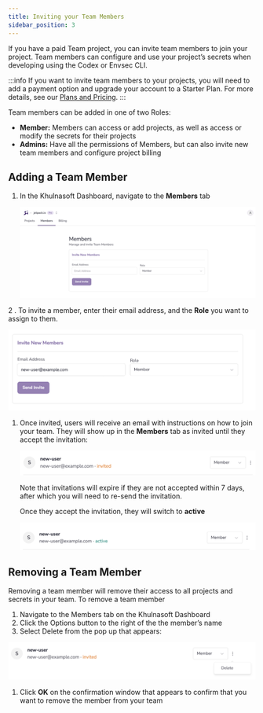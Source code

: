 ```yaml
---
title: Inviting your Team Members
sidebar_position: 3
---
```


If you have a paid Team project, you can invite team members to join your project. Team members can configure and use your project’s secrets when developing using the Codex or Envsec CLI.

:::info
If you want to invite team members to your projects, you will need to add a payment option and upgrade your account to a Starter Plan. For more details, see our [Plans and Pricing](https://www.khulnasoft/cloud/pricing).
:::

Team members can be added in one of two Roles:

- **Member:** Members can access or add projects, as well as access or modify the secrets for their projects
- **Admins:** Have all the permissions of Members, but can also invite new team members and configure project billing

## Adding a Team Member

1. In the Khulnasoft Dashboard, navigate to the **Members** tab

   ![Members Tab](../../../static/img/members_tab.png)

2 . To invite a member, enter their email address, and the **Role** you want to assign to them.

![Inviting a Member](../../../static/img/inviting_member.png)

1. Once invited, users will receive an email with instructions on how to join your team. They will show up in the **Members** tab as invited until they accept the invitation:

   ![Invited Member](../../../static/img/invited_member.png)

   Note that invitations will expire if they are not accepted within 7 days, after which you will need to re-send the invitation.

   Once they accept the invitation, they will switch to **active**

   ![Active Member](../../../static/img/active_member.png)

## Removing a Team Member

Removing a team member will remove their access to all projects and secrets in your team. To remove a team member

1. Navigate to the Members tab on the Khulnasoft Dashboard
2. Click the Options button to the right of the the member’s name
3. Select Delete from the pop up that appears:

![Delete a member](../../../static/img/delete_member.png)

1. Click **OK** on the confirmation window that appears to confirm that you want to remove the member from your team
